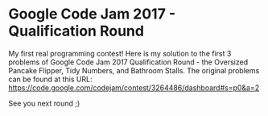 # Google Code Jam 2017 - Qualification Round

My first real programming contest! Here is my solution to the first 3 problems of Google Code Jam 2017 Qualification Round - the Oversized Pancake Flipper, Tidy Numbers, and Bathroom Stalls. The original problems can be found at this URL: https://code.google.com/codejam/contest/3264486/dashboard#s=p0&a=2

See you next round ;)

